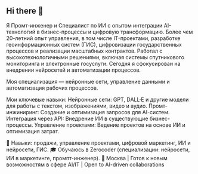 ## Hi there 👋
Я Промт-инженер и Специалист по ИИ с опытом интеграции AI-технологий в бизнес-процессы и цифровую трансформацию.
Более чем 20-летний опыт управления, в том числе IT-проектами, разработке геоинформационных систем (ГИС), цифровизации государственных процессов и реализации масштабных контрактов. Работал с высокотехнологичными решениями, включая системы спутникового мониторинга и электронные госуслуги. Cегодня я сфокусирован на внедрении нейросетей и автоматизации процессов.

Моя специализация — нейронные сети, управление данными и автоматизация рабочих процессов.

Мои ключевые навыки:
Нейронные сети: GPT, DALL·E и другие модели для работы с текстом, изображениями, видео и аудио.
Промт-инжиниринг: Создание и оптимизация запросов для AI-систем.
Интеграция через API: Внедрение ИИ в существующие бизнес-процессы.
Управление проектами: Ведение проектов на основе ИИ и оптимизация затрат.

🔧 Навыки: продажи, управление проектами, цифровой маркетинг, ИИ и нейросети, ГИС.
🎓 Обучаюсь в Zerocoder (специализации: нейросети, ИИ в маркетинге, промпт-инженер).
📍 Москва | Готов к новым возможностям в сфере AI/IT | Open to AI-driven collaborations
